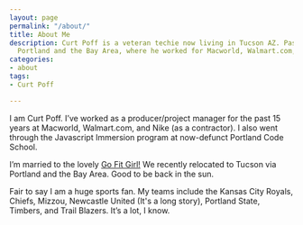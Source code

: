 ```yaml
---
layout: page
permalink: "/about/"
title: About Me
description: Curt Poff is a veteran techie now living in Tucson AZ. Past homes include
  Portland and the Bay Area, where he worked for Macworld, Walmart.com, and Nike.
categories:
- about
tags:
- Curt Poff

---
```

I am Curt Poff. I’ve worked as a producer/project manager for the past 15 years at Macworld, Walmart.com, and Nike (as a contractor). I also went through the Javascript Immersion program at now-defunct Portland Code School.

I’m married to the lovely [Go Fit Girl!](http://gofitgirl.com) We recently relocated to Tucson via Portland and  the Bay Area. Good to be back in the sun.

Fair to say I am a huge sports fan. My teams include the Kansas City Royals, Chiefs, Mizzou, Newcastle United (It's a long story), Portland State, Timbers, and Trail Blazers. It’s a lot, I know.